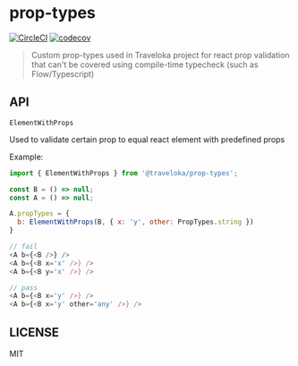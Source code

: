 # prop-types

[![CircleCI](https://circleci.com/gh/traveloka/prop-types.svg?style=svg)](https://circleci.com/gh/traveloka/prop-types) [![codecov](https://codecov.io/gh/traveloka/prop-types/branch/master/graph/badge.svg)](https://codecov.io/gh/traveloka/prop-types)

> Custom prop-types used in Traveloka project for react prop validation that can't be covered using compile-time typecheck (such as Flow/Typescript)

## API

`ElementWithProps`

Used to validate certain prop to equal react element with predefined props

Example:

```js
import { ElementWithProps } from '@traveloka/prop-types';

const B = () => null;
const A = () => null;

A.propTypes = {
  b: ElementWithProps(B, { x: 'y', other: PropTypes.string })
}

// fail
<A b={<B />} />
<A b={<B x='x' />} />
<A b={<B y='x' />} />

// pass
<A b={<B x='y' />} />
<A b={<B x='y' other='any' />} />
```

## LICENSE

MIT
